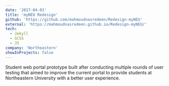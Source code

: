 ```yaml
---
date: '2017-04-03'
title: 'myNEU Redesign'
github: 'https://github.com/mahmoudnasredeen/Redesign-myNEU'
external: 'https://mahmoudnasredeen.github.io/Redesign-myNEU/'
tech:
  - Jekyll
  - SCSS
  - JS
company: 'Northeastern'
showInProjects: false
---
```


Student web portal prototype built after conducting multiple rounds of user testing that aimed to improve the current portal to provide students at Northeastern University with a better user experience.
